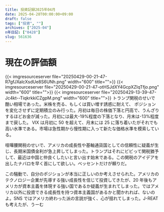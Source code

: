 ```yaml
---
title: 投資記録2025年04月
date: 2025-04-28T00:00:00+09:00
draft: false
tags: ["投資", ""]
archives: ["2025-04"]
n年日記: ["0428"]
slug: 561636
---
```


# 現在の評価額

{{< imgresourceserver file="20250429-00-21-47-R7gfJXalcXsdUe8S6UNh.png" width="600" title="">}}
{{< imgresourceserver file="20250429-00-21-47-otHSJdXY4GcpXZIqTfjo.png" width="600" title="">}}
{{< imgresourceserver file="20250429-13-39-47-Jc4kt--TiqkrkkiCZgpM.png" width="600" title="">}}
トランプ関税のせいで酷い相場であった。米株を売る、もしくは買い増す誘惑に耐えて、
ポジションを変化させずに定期積立のみ行った。月初は毎日の株価下落と円高で、うんざりするほどお金が減った。月初には最大-19%程度の下落となり、月末は-13%程度まで戻した。 VIX は月初に 50 を超えて、月末には 25 に落ち着いたがそれでも高い水準である。市場は急性期から慢性期に入って新たな価格水準を模索している。

喧嘩腰関税のせいで、アメリカの成長性や基軸通貨国としての信頼性に疑義が生じ、長期米国債金利が急上昇してしまった。トランプはそれにビビって関税猶予して、最近は中国と仲良くしたいと言い出す始末である。この関税のアイデアを出したナバロを早く首にして欲しい。ベッセントだけが頼りだ。

この騒動で、自分のポジションが本当に正しいのか考えさせられた。アメリカのテクノロジー企業が先導する強い成長性を信じて投資してきたが、20 年後もアメリカが資本主義を体現する強い国であるか疑義が生まれてしまった。ではアメリカ以外に投資できる成長性を持つ資本主義国があるかと聞かれれば、ないのよ。SNS ではアメリカ終わった派の言説が強く、心が揺れてしまった。J-REAT も考えたが、うーむ
